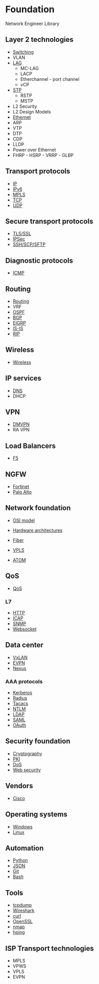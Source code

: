 # Foundation

Network Engineer Library

## Layer 2 technologies

- [Switching](switching.md)
- VLAN
- [LAG](lag.md)
    - MC-LAG
    - LACP
    - Etherchannel - port channel
    - vCP
- [STP](stp.md)
    - RSTP
    - MSTP
- L2 Security
- L2 Design Models
- [Ethernet](ethernet.md)
- ARP
- VTP
- DTP
- CDP
- LLDP
- Power over Ethernet
- FHRP
      - HSRP
      - VRRP
      - GLBP

## Transport protocols

- [IP](ip.md)
- [IPv6](ipv6.md)
- [MPLS](mpls.md)
- [TCP](tcp.md)
- [UDP](udp.md)

## Secure transport protocols

- [TLS/SSL](ssl.md)
- [IPSec](ipsec.md)
- [SSH/SCP/SFTP](ssh.md)

## Diagnostic protocols

- [ICMP](icmp.md)

 ## Routing

- [Routing](routing.md)
- VRF
- [OSPF](ospf.md)
- [BGP](bgp.md)
- [EIGRP](eigrp.md)
- [IS-IS](isis.md)
- [RIP](rip.md)

## Wireless
- [Wireless](wireless.md)

## IP services
- [DNS](dns.md)
- DHCP

## VPN

- [DMVPN](dmvpn.md)
- RA VPN

## Load Balancers

- [F5](f5.md)

## NGFW

- [Fortinet](fortinet.md)
- [Palo Alto](paloalto.md)

## Network foundation

- [OSI model](osi.md)
- [Hardware architectures](hardware.md)
- [Fiber](fiber.md)


- [VPLS](vpls.md)
- [ATOM](atom.md)

## QoS

- [QoS](qos.md)

### L7

- [HTTP](http.md)
- [ICAP](icap.md)
- [SNMP](snmp.md)
- [Websocket](websocket.md)

## Data center

- [VxLAN](vxlan.md)
- [EVPN](evpn.md)
- [Nexus](nexus.md)

### AAA protocols
- [Kerberos](kerberos.md)
- [Radius](radius.md)
- [Tacacs](tacacs.md)
- [NTLM](ntlm.md)
- [LDAP](ldap.md)
- [SAML](saml.md)
- [OAuth](oauth.md)

## Security foundation

- [Cryptography](cryptography.md)
- [PKI](pki.md)
- [DoS](dos.md)
- [Web security](websec.md)

## Vendors

- [Cisco](cisco.md)

## Operating systems

- [Windows](Windows.md)
- [Linux](linux.md)

## Automation

- [Python](python.md)
- [JSON](json.md)
- [Git](git.md)
- [Bash](bash.md)

## Tools

- [tcpdump](tcpdump.md)
- [Wireshark](wireshark.md)
- [curl](curl.md)
- [OpenSSL](openssl.md)
- [nmap](nmap.md)
- [hping](hping.md)

## ISP Transport technologies

- MPLS
- VPWS
- VPLS
- EVPN
